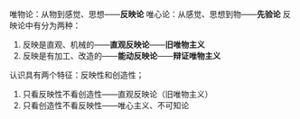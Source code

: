 唯物论：从物到感觉、思想——**反映论**
唯心论：从感觉、思想到物——**先验论**
反映论中有分为两种：
1. 反映是直观、机械的——**直观反映论**——**旧唯物主义**
2. 反映是有加工、改造的——**能动反映论**——**辩证唯物主义** 

认识具有两个特征：反映性和创造性；
1. 只看反映性不看创造性——直观反映论（旧唯物主义）
2. 只看创造性不看反映性——唯心主义、不可知论